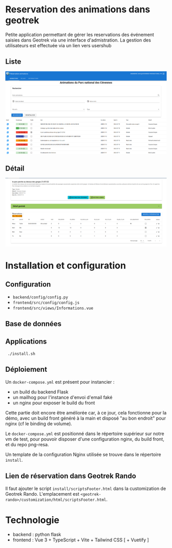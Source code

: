 # Reservation des animations dans geotrek

Petite application permettant de gérer les reservations des événement saisies dans Geotrek via une interface d'admistration.
La gestion des utilisateurs est effectuée via un lien vers usershub


## Liste
![Liste des événements](docs/images/events_list.png)


## Détail
![Détail d'un événement](docs/images/event_detail.png)


# Installation et configuration
## Configuration

 * `backend/config/config.py`
 * `frontend/src/config/config.js`
 * `frontend/src/views/Informations.vue`

## Base de données

## Applications

```
 ./install.sh
```

## Déploiement

Un `docker-compose.yml` est présent pour instancier :
* un build du backend Flask
* un mailhog pour l'instance d'envoi d'email faké
* un nginx pour exposer le build du front

Cette partie doit encore être améliorée car, à ce jour, 
cela fonctionne pour la démo, avec un build front généré à la main
et disposé "au bon endroit" pour nginx (cf le binding de volume).

Le `docker-compose.yml` est positionné dans le répertoire supérieur
sur notre vm de test, pour pouvoir disposer d'une configuration nginx, 
du build front, et du repo png-resa.

Un template de la configuration Nginx utilisée se trouve dans le 
répertoire `install`.

## Lien de réservation dans Geotrek Rando

Il faut ajouter le script `install/scriptsFooter.html` dans la customization de Geotrek Rando.
L'emplacement est `<geotrek-rando>/customization/html/scriptsFooter.html`.


# Technologie
* backend : python flask
* frontend : Vue 3 + TypeScript + Vite + Tailwind CSS [ + Vuetify ]